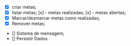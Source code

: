 - [x] criar metas;
- [x] listar metas;
    [x] - metas realizadas;
    [x] - metas abertas;
- [x] Marcar/desmarcar metas como realizadas; 
- [x] Remover metas;
- [] Sistema de mensagem;
- [] Persistir Dados